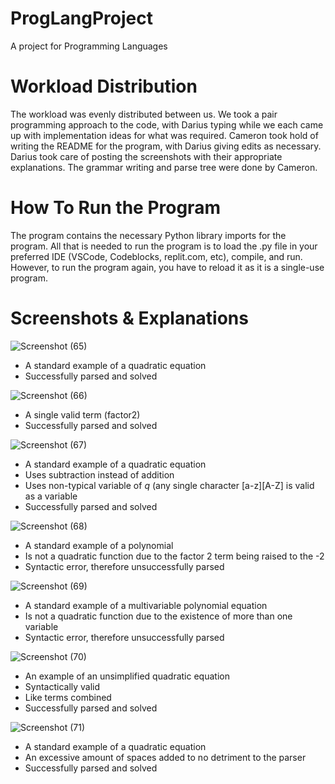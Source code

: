 # ProgLangProject
A project for Programming Languages

# Workload Distribution

The workload was evenly distributed between us. We took a pair programming approach to the code, with Darius typing while we each came up with implementation ideas for what was required. Cameron took hold of writing the README for the program, with Darius giving edits as necessary. Darius took care of posting the screenshots with their appropriate explanations. The grammar writing and parse tree were done by Cameron.

# How To Run the Program
The program contains the necessary Python library imports for the program. All that is needed to run the program is to load the .py file in your preferred IDE (VSCode, Codeblocks, replit.com, etc), compile, and run. However, to run the program again, you have to reload it as it is a single-use program.

# Screenshots & Explanations
![Screenshot (65)](https://user-images.githubusercontent.com/33269709/116493974-e1e95900-a86d-11eb-99d7-a7b1383dd4a3.png)
-    A standard example of a quadratic equation
-    Successfully parsed and solved
  
![Screenshot (66)](https://user-images.githubusercontent.com/33269709/116493975-e1e95900-a86d-11eb-907c-805484128b5c.png)
-    A single valid term (factor2)
-    Successfully parsed and solved
  
![Screenshot (67)](https://user-images.githubusercontent.com/33269709/116493976-e1e95900-a86d-11eb-9dbf-b4ba763b19fe.png)
-    A standard example of a quadratic equation
-    Uses subtraction instead of addition
-    Uses non-typical variable of *q* (any single character [a-z][A-Z] is valid as a variable
-    Successfully parsed and solved
  
![Screenshot (68)](https://user-images.githubusercontent.com/33269709/116493977-e1e95900-a86d-11eb-96b5-8023ac0e05e6.png)
-    A standard example of a polynomial
-    Is not a quadratic function due to the factor 2 term being raised to the -2
-    Syntactic error, therefore unsuccessfully parsed
  
![Screenshot (69)](https://user-images.githubusercontent.com/33269709/116493978-e281ef80-a86d-11eb-8cfd-07126d689a6d.png)
-    A standard example of a multivariable polynomial equation
-    Is not a quadratic function due to the existence of more than one variable
-    Syntactic error, therefore unsuccessfully parsed
  
![Screenshot (70)](https://user-images.githubusercontent.com/33269709/116493979-e281ef80-a86d-11eb-9aed-7f28feec9eb0.png)
-    An example of an unsimplified quadratic equation
-    Syntactically valid
-    Like terms combined
-    Successfully parsed and solved
  
![Screenshot (71)](https://user-images.githubusercontent.com/33269709/116493980-e281ef80-a86d-11eb-813d-80b8881d3ea0.png)
-    A standard example of a quadratic equation
-    An excessive amount of spaces added to no detriment to the parser
-    Successfully parsed and solved
  
